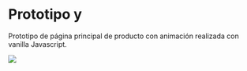 # Prototipo y

Prototipo de página principal de producto con animación realizada con vanilla Javascript.

<img src="https://drive.google.com/uc?id=1bFWYpDD6bpy0Qp0tNbzMm95Nzk3uTAj4" />

